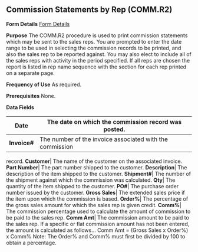 ## Commission Statements by Rep (COMM.R2)
<PageHeader />

**Form Details**
[Form Details](../COMM-R2-1/README.md)

**Purpose**
The COMM.R2 procedure is used to print commission statements which may be sent
to the sales reps. You are prompted to enter the date range to be used in
selecting the commission records to be printed, and also the sales rep to be
reported against. You may also elect to include all of the sales reps with
activity in the period specified. If all reps are chosen the report is listed
in rep name sequence with the section for each rep printed on a separate page.

**Frequency of Use**
As required.

**Prerequisites**
None.

**Data Fields**

| **Date**     | The date on which the commission record was posted.      |
| ------------ | -------------------------------------------------------- |
| **Invoice#** | The number of the invoice associated with the commission |
record.
**Customer**|  The name of the customer on the associated invoice.
**Part Number**|  The part number shipped to the customer.
**Description**|  The description of the item shipped to the customer.
**Shipment#**|  The number of the shipment against which the commission was
calculated.
**Qty**|  The quantity of the item shipped to the customer.
**PO#**|  The purchase order number issued by the customer.
**Gross Sales**|  The extended sales price if the item upon which the
commission is based.
**Order%**|  The percentage of the gross sales amount for which the sales rep
is given credit.
**Comm%**|  The commission percentage used to calculate the amount of
commission to be paid to the sales rep.
**Comm Amt**|  The commission amount to be paid to the sales rep. If a
specific or flat commission amount has not been entered, the amount is
calculated as follows... Comm Amt = (Gross Sales x Order%) x Comm% Note: The
Order% and Comm% must first be divided by 100 to obtain a percentage.

<badge text= "Version 8.10.57 " vertical="middle" />

<PageFooter />
